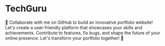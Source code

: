 # TechGuru
 💼 Collaborate with me on GitHub to build an innovative portfolio website! Let's create a user-friendly platform that showcases your skills and achievements. Contribute to features, fix bugs, and shape the future of your online presence. Let's transform your portfolio together! 🚀

